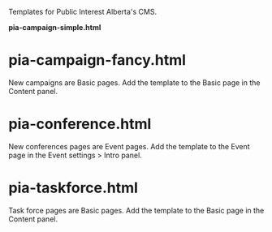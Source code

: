 Templates for Public Interest Alberta's CMS.

<b>pia-campaign-simple.html</b>
# pia-campaign-fancy.html #

New campaigns are Basic pages.
Add the template to the Basic page in the Content panel.

# pia-conference.html #

New conferences pages are Event pages.
Add the template to the Event page in the Event settings > Intro panel.

# pia-taskforce.html #

Task force pages are Basic pages.
Add the template to the Basic page in the Content panel.
